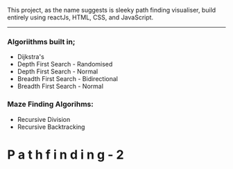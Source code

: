 This project, as the name suggests is sleeky path finding visualiser, build entirely using reactJs, HTML, CSS, and JavaScript.

----------
### Algoriithms built in;
* Dijkstra's
* Depth First Search - Randomised
* Depth First Search - Normal
* Breadth First Search - Bidirectional
* Breadth First Search - Normal

### Maze Finding Algorihms:
* Recursive Division
* Recursive Backtracking

#   P a t h f i n d i n g - 2 
 
 
